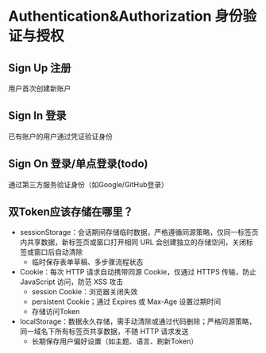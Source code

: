 # Authentication&Authorization 身份验证与授权

## Sign Up 注册

用户首次创建新账户

## Sign In 登录

已有账户的用户通过凭证验证身份

## Sign On 登录/单点登录(todo)

通过第三方服务验证身份（如Google/GitHub登录）

## 双Token应该存储在哪里？

* sessionStorage：会话期间存储临时数据，严格遵循同源策略，仅同一标签页内共享数据，新标签页或窗口打开相同 URL 会创建独立的存储空间，关闭标签或窗口后自动清除
  * 临时保存表单草稿、多步骤流程状态
* Cookie：每次 HTTP 请求自动携带同源 Cookie，仅通过 HTTPS 传输，防止 JavaScript 访问，防范 XSS 攻击
  * session Cookie：浏览器关闭失效
  * persistent Cookie；通过 Expires 或 Max-Age 设置过期时间
  * 存储访问Token
* localStorage：数据永久存储，需手动清除或通过代码删除；严格同源策略，同一域名下所有标签页共享数据，不随 HTTP 请求发送
  * 长期保存用户偏好设置（如主题、语言、刷新Token）
